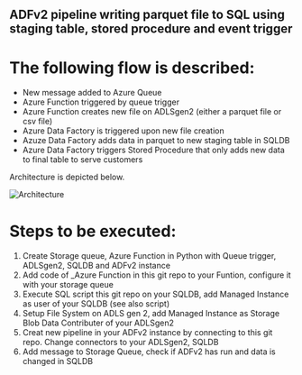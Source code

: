 ## ADFv2 pipeline writing parquet file to SQL using staging table, stored procedure and event trigger  ##

# The following flow is described: #

- New message added to Azure Queue
- Azure Function triggered by queue trigger
- Azure Function creates new file on ADLSgen2 (either a parquet file or csv file)
- Azure Data Factory is triggered upon new file creation
- Azuze Data Factory adds data in parquet to new staging table in SQLDB
- Azure Data Factory triggers Stored Procedure that only adds new data to final table to serve customers

Architecture is depicted below.

![Architecture](https://github.com/rebremer/adfv2-parquet-sql/blob/master/_pictures/parquet2sql.png "Architecture")

# Steps to be executed: #

1. Create Storage queue, Azure Function in Python with Queue trigger, ADLSgen2, SQLDB and ADFv2 instance
2. Add code of _Azure Function in this git repo to your Funtion, configure it with your storage queue
3. Execute SQL script this git repo on your SQLDB, add Managed Instance as user of your SQLDB (see also script)
4. Setup File System on ADLS gen 2, add Managed Instance as Storage Blob Data Contributer of your ADLSgen2
5. Creat new pipeline in your ADFv2 instance by connecting to this git repo. Change connectors to your ADLSgen2, SQLDB
6. Add message to Storage Queue, check if ADFv2 has run and data is changed in SQLDB
